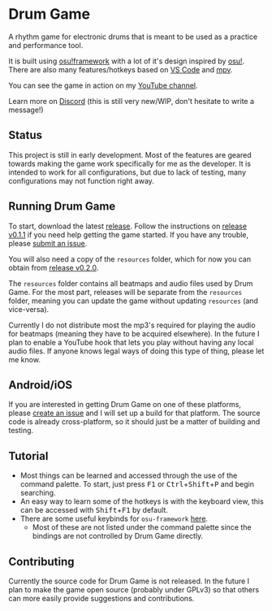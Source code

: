 # Drum Game
A rhythm game for electronic drums that is meant to be used as a practice and performance tool.

It is built using [osu!framework](https://github.com/ppy/osu-framework) with a lot of it's design inspired by [osu!](https://github.com/ppy/osu). There are also many features/hotkeys based on [VS Code](https://github.com/microsoft/vscode) and [mpv](https://github.com/mpv-player/mpv).

You can see the game in action on my [YouTube channel](https://www.youtube.com/playlist?list=PLBsK4hG6ZcIgSahbTFiFBoQb39ITodnFM).

Learn more on [Discord](https://discord.gg/RTc3xDKabU) (this is still very new/WIP, don't hesitate to write a message!)

## Status
This project is still in early development. Most of the features are geared towards making the game work specifically for me as the developer. It is intended to work for all configurations, but due to lack of testing, many configurations may not function right away.

## Running Drum Game
To start, download the latest [release](https://github.com/Jumprocks1/drum-game/releases). Follow the instructions on [release v0.1.1](https://github.com/Jumprocks1/drum-game/releases/tag/v0.1.1) if you need help getting the game started. If you have any trouble, please [submit an issue](https://github.com/Jumprocks1/drum-game/issues/new).

You will also need a copy of the `resources` folder, which for now you can obtain from [release v0.2.0](https://github.com/Jumprocks1/drum-game/releases/tag/v0.2.0).

The `resources` folder contains all beatmaps and audio files used by Drum Game. For the most part, releases will be separate from the `resources` folder, meaning you can update the game without updating `resources` (and vice-versa).

Currently I do not distribute most the mp3's required for playing the audio for beatmaps (meaning they have to be acquired elsewhere).  In the future I plan to enable a YouTube hook that lets you play without having any local audio files. If anyone knows legal ways of doing this type of thing, please let me know.

## Android/iOS
If you are interested in getting Drum Game on one of these platforms, please [create an issue](https://github.com/Jumprocks1/drum-game/issues/new) and I will set up a build for that platform. The source code is already cross-platform, so it should just be a matter of building and testing.

## Tutorial
- Most things can be learned and accessed through the use of the command palette. To start, just press <kbd>F1</kbd> or <kbd>Ctrl</kbd>+<kbd>Shift</kbd>+<kbd>P</kbd> and begin searching.
- An easy way to learn some of the hotkeys is with the keyboard view, this can be accessed with <kbd>Shift</kbd>+<kbd>F1</kbd> by default.
- There are some useful keybinds for `osu-framework` [here](https://github.com/ppy/osu-framework/wiki/Framework-Key-Bindings).
    - Most of these are not listed under the command palette since the bindings are not controlled by Drum Game directly.

## Contributing
Currently the source code for Drum Game is not released. In the future I plan to make the game open source (probably under GPLv3) so that others can more easily provide suggestions and contributions.